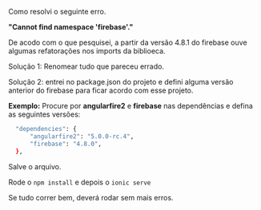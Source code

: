 Como resolvi o seguinte erro.

**"Cannot find namespace 'firebase'."**

De acodo com o que pesquisei, a partir da versão 4.8.1 do firebase ouve algumas refatorações nos imports da biblioeca.

Solução 1: Renomear tudo que pareceu errado.

Solução 2: entrei no package.json do projeto e defini alguma versão anterior do firebase para ficar acordo com esse projeto.

__Exemplo:__ Procure por **angularfire2** e **firebase** nas dependências e defina as seguintes versões:

```bash
  "dependencies": {
      "angularfire2": "5.0.0-rc.4",
      "firebase": "4.8.0",
  },
``` 
  
Salve o arquivo.

Rode o ```npm install``` e depois o ```ionic serve``` 

Se tudo correr bem, deverá rodar sem mais erros.
